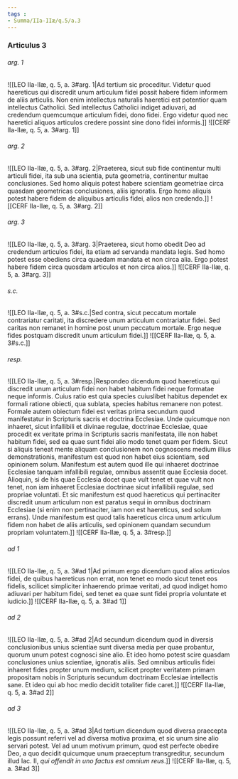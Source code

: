 ```yaml
---
tags : 
- Summa/IIa-IIæ/q.5/a.3
---
```


### Articulus 3

###### arg. 1
![[LEO IIa-IIæ, q. 5, a. 3#arg. 1|Ad tertium sic proceditur. Videtur quod haereticus qui discredit unum articulum fidei possit habere fidem informem de aliis articulis. Non enim intellectus naturalis haeretici est potentior quam intellectus Catholici. Sed intellectus Catholici indiget adiuvari, ad credendum quemcumque articulum fidei, dono fidei. Ergo videtur quod nec haeretici aliquos articulos credere possint sine dono fidei informis.]]
![[CERF IIa-IIæ, q. 5, a. 3#arg. 1]]

###### arg. 2
![[LEO IIa-IIæ, q. 5, a. 3#arg. 2|Praeterea, sicut sub fide continentur multi articuli fidei, ita sub una scientia, puta geometria, continentur multae conclusiones. Sed homo aliquis potest habere scientiam geometriae circa quasdam geometricas conclusiones, aliis ignoratis. Ergo homo aliquis potest habere fidem de aliquibus articulis fidei, alios non credendo.]]
![[CERF IIa-IIæ, q. 5, a. 3#arg. 2]]

###### arg. 3
![[LEO IIa-IIæ, q. 5, a. 3#arg. 3|Praeterea, sicut homo obedit Deo ad credendum articulos fidei, ita etiam ad servanda mandata legis. Sed homo potest esse obediens circa quaedam mandata et non circa alia. Ergo potest habere fidem circa quosdam articulos et non circa alios.]]
![[CERF IIa-IIæ, q. 5, a. 3#arg. 3]]

###### s.c.
![[LEO IIa-IIæ, q. 5, a. 3#s.c.|Sed contra, sicut peccatum mortale contrariatur caritati, ita discredere unum articulum contrariatur fidei. Sed caritas non remanet in homine post unum peccatum mortale. Ergo neque fides postquam discredit unum articulum fidei.]]
![[CERF IIa-IIæ, q. 5, a. 3#s.c.]]

###### resp.
![[LEO IIa-IIæ, q. 5, a. 3#resp.|Respondeo dicendum quod haereticus qui discredit unum articulum fidei non habet habitum fidei neque formatae neque informis. Cuius ratio est quia species cuiuslibet habitus dependet ex formali ratione obiecti, qua sublata, species habitus remanere non potest. Formale autem obiectum fidei est veritas prima secundum quod manifestatur in Scripturis sacris et doctrina Ecclesiae. Unde quicumque non inhaeret, sicut infallibili et divinae regulae, doctrinae Ecclesiae, quae procedit ex veritate prima in Scripturis sacris manifestata, ille non habet habitum fidei, sed ea quae sunt fidei alio modo tenet quam per fidem. Sicut si aliquis teneat mente aliquam conclusionem non cognoscens medium illius demonstrationis, manifestum est quod non habet eius scientiam, sed opinionem solum. Manifestum est autem quod ille qui inhaeret doctrinae Ecclesiae tanquam infallibili regulae, omnibus assentit quae Ecclesia docet. Alioquin, si de his quae Ecclesia docet quae vult tenet et quae vult non tenet, non iam inhaeret Ecclesiae doctrinae sicut infallibili regulae, sed propriae voluntati. Et sic manifestum est quod haereticus qui pertinaciter discredit unum articulum non est paratus sequi in omnibus doctrinam Ecclesiae (si enim non pertinaciter, iam non est haereticus, sed solum errans). Unde manifestum est quod talis haereticus circa unum articulum fidem non habet de aliis articulis, sed opinionem quandam secundum propriam voluntatem.]]
![[CERF IIa-IIæ, q. 5, a. 3#resp.]]

###### ad 1
![[LEO IIa-IIæ, q. 5, a. 3#ad 1|Ad primum ergo dicendum quod alios articulos fidei, de quibus haereticus non errat, non tenet eo modo sicut tenet eos fidelis, scilicet simpliciter inhaerendo primae veritati, ad quod indiget homo adiuvari per habitum fidei, sed tenet ea quae sunt fidei propria voluntate et iudicio.]]
![[CERF IIa-IIæ, q. 5, a. 3#ad 1]]

###### ad 2
![[LEO IIa-IIæ, q. 5, a. 3#ad 2|Ad secundum dicendum quod in diversis conclusionibus unius scientiae sunt diversa media per quae probantur, quorum unum potest cognosci sine alio. Et ideo homo potest scire quasdam conclusiones unius scientiae, ignoratis aliis. Sed omnibus articulis fidei inhaeret fides propter unum medium, scilicet propter veritatem primam propositam nobis in Scripturis secundum doctrinam Ecclesiae intellectis sane. Et ideo qui ab hoc medio decidit totaliter fide caret.]]
![[CERF IIa-IIæ, q. 5, a. 3#ad 2]]

###### ad 3
![[LEO IIa-IIæ, q. 5, a. 3#ad 3|Ad tertium dicendum quod diversa praecepta legis possunt referri vel ad diversa motiva proxima, et sic unum sine alio servari potest. Vel ad unum motivum primum, quod est perfecte obedire Deo, a quo decidit quicumque unum praeceptum transgreditur, secundum illud Iac. II, *qui offendit in uno factus est omnium reus*.]]
![[CERF IIa-IIæ, q. 5, a. 3#ad 3]]

